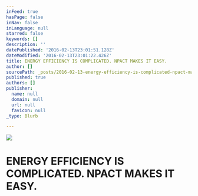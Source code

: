 ```yaml
---
inFeed: true
hasPage: false
inNav: false
inLanguage: null
starred: false
keywords: []
description: ''
datePublished: '2016-02-13T23:01:51.128Z'
dateModified: '2016-02-13T23:01:22.426Z'
title: ENERGY EFFICIENCY IS COMPLICATED. NPACT MAKES IT EASY.
author: []
sourcePath: _posts/2016-02-13-energy-efficiency-is-complicated-npact-makes-it-easy.md
published: true
authors: []
publisher:
  name: null
  domain: null
  url: null
  favicon: null
_type: Blurb

---
```

![](https://the-grid-user-content.s3-us-west-2.amazonaws.com/91956ed8-a229-4fc0-92cd-6a47de191961.png)

# ENERGY EFFICIENCY IS COMPLICATED. NPACT MAKES IT EASY.